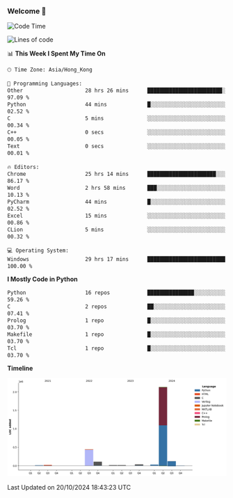 ### Welcome 👋

<!--START_SECTION:waka-->
![Code Time](http://img.shields.io/badge/Code%20Time-860%20hrs%207%20mins-blue)

![Lines of code](https://img.shields.io/badge/From%20Hello%20World%20I%27ve%20Written-2.9%20million%20lines%20of%20code-blue)

📊 **This Week I Spent My Time On** 

```text
🕑︎ Time Zone: Asia/Hong_Kong

💬 Programming Languages: 
Other                    28 hrs 26 mins      ████████████████████████░   97.09 % 
Python                   44 mins             █░░░░░░░░░░░░░░░░░░░░░░░░   02.52 % 
C                        5 mins              ░░░░░░░░░░░░░░░░░░░░░░░░░   00.34 % 
C++                      0 secs              ░░░░░░░░░░░░░░░░░░░░░░░░░   00.05 % 
Text                     0 secs              ░░░░░░░░░░░░░░░░░░░░░░░░░   00.01 % 

🔥 Editors: 
Chrome                   25 hrs 14 mins      ██████████████████████░░░   86.17 % 
Word                     2 hrs 58 mins       ███░░░░░░░░░░░░░░░░░░░░░░   10.13 % 
PyCharm                  44 mins             █░░░░░░░░░░░░░░░░░░░░░░░░   02.52 % 
Excel                    15 mins             ░░░░░░░░░░░░░░░░░░░░░░░░░   00.86 % 
CLion                    5 mins              ░░░░░░░░░░░░░░░░░░░░░░░░░   00.32 % 

💻 Operating System: 
Windows                  29 hrs 17 mins      █████████████████████████   100.00 % 
```

**I Mostly Code in Python** 

```text
Python                   16 repos            ███████████████░░░░░░░░░░   59.26 % 
C                        2 repos             ██░░░░░░░░░░░░░░░░░░░░░░░   07.41 % 
Prolog                   1 repo              █░░░░░░░░░░░░░░░░░░░░░░░░   03.70 % 
Makefile                 1 repo              █░░░░░░░░░░░░░░░░░░░░░░░░   03.70 % 
Tcl                      1 repo              █░░░░░░░░░░░░░░░░░░░░░░░░   03.70 % 
```



**Timeline**

![Lines of Code chart](https://raw.githubusercontent.com/xhj2501/xhj2501/main/assets/bar_graph.png)


 Last Updated on 20/10/2024 18:43:23 UTC
<!--END_SECTION:waka-->

